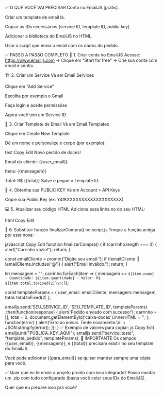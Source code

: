 ✅ O QUE VOCÊ VAI PRECISAR
Conta no EmailJS (grátis).

Criar um template de email lá.

Copiar os IDs necessários (service ID, template ID, public key).

Adicionar a biblioteca do EmailJS no HTML.

Usar o script que envia o email com os dados do pedido.

✅ PASSO A PASSO COMPLETO
🧩 1. Criar conta no EmailJS
Acesse: https://www.emailjs.com
→ Clique em "Start for free"
→ Crie sua conta com email e senha.

🏗️ 2. Criar um Service
Vá em Email Services

Clique em “Add Service”

Escolha por exemplo o Gmail

Faça login e aceite permissões

Agora você tem um Service ID

📝 3. Criar Template de Email
Vá em Email Templates

Clique em Create New Template

Dê um nome e personalize o corpo (por exemplo):

text
Copy
Edit
Novo pedido de doces!

Email do cliente: {{user_email}}

Itens:
{{mensagem}}

Total: R$ {{total}}
Salve e pegue o Template ID.

🔑 4. Obtenha sua PUBLIC KEY
Vá em Account > API Keys

Copie sua Public Key (ex: Y4fKXXXXXXXXXXXXXXXXXXX)

💻 5. Atualizar seu código HTML
Adicione essa linha no <head> do seu HTML:

html
Copy
Edit
<script src="https://cdn.emailjs.com/dist/email.min.js"></script>
<script>
  (function(){
    emailjs.init("SUA_PUBLIC_KEY_AQUI");
  })();
</script>
🔁 6. Substituir função finalizarCompra() no script.js
Troque a função antiga por esta nova:

javascript
Copy
Edit
function finalizarCompra() {
  if (carrinho.length === 0) {
    alert("Carrinho vazio!");
    return;
  }

  const emailCliente = prompt("Digite seu email:");
  if (!emailCliente || !emailCliente.includes('@')) {
    alert("Email inválido.");
    return;
  }

  let mensagem = "";
  carrinho.forEach(item => {
    mensagem += `${item.nome} - Quantidade: ${item.quantidade} - Valor: R$ ${item.total.toFixed(2)}\n`;
  });

  const templateParams = {
    user_email: emailCliente,
    mensagem: mensagem,
    total: total.toFixed(2)
  };

  emailjs.send('SEU_SERVICE_ID', 'SEU_TEMPLATE_ID', templateParams)
    .then(function(response) {
       alert('Pedido enviado com sucesso!');
       carrinho = [];
       total = 0;
       document.getElementById('caixa-doces').innerHTML = '';
    }, function(error) {
       alert('Erro ao enviar. Tente novamente.\n' + JSON.stringify(error));
    });
}
✅ Exemplo de valores para copiar:
js
Copy
Edit
emailjs.init("PÚBLICA_KEY_AQUI");
emailjs.send("service_teste", "template_pedido", templateParams);
📌 IMPORTANTE
Os campos {{user_email}}, {{mensagem}}, e {{total}} precisam existir no seu template do EmailJS.

Você pode adicionar {{para_email}} se quiser mandar sempre uma cópia para você.

✅ Quer que eu te envie o projeto pronto com isso integrado?
Posso montar um .zip com tudo configurado (basta você colar seus IDs do EmailJS).

Quer que eu prepare isso pra você?